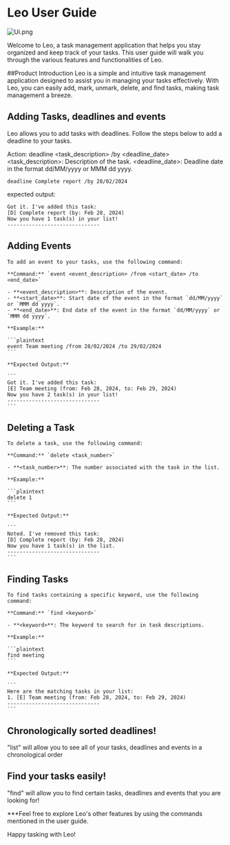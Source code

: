 # Leo User Guide
![Ui.png](/Ui.png)

Welcome to Leo, a task management application that helps you stay organized and keep track of your tasks. This user guide will walk you through the various features and functionalities of Leo.

##Product Introduction
Leo is a simple and intuitive task management application designed to assist you in managing your tasks effectively. With Leo, you can easily add, mark, unmark, delete, and find tasks, making task management a breeze.

## Adding Tasks, deadlines and events

Leo allows you to add tasks with deadlines. Follow the steps below to add a deadline to your tasks.

Action: deadline <task_description> /by <deadline_date>
<task_description>: Description of the task.
<deadline_date>: Deadline date in the format dd/MM/yyyy or MMM dd yyyy.


```
deadline Complete report /by 28/02/2024

```
expected output:
```
Got it. I've added this task:
[D] Complete report (by: Feb 28, 2024)
Now you have 1 task(s) in your list!
------------------------------
```

## Adding Events

    To add an event to your tasks, use the following command:

    **Command:** `event <event_description> /from <start_date> /to <end_date>`

    - **<event_description>**: Description of the event.
    - **<start_date>**: Start date of the event in the format `dd/MM/yyyy` or `MMM dd yyyy`.
    - **<end_date>**: End date of the event in the format `dd/MM/yyyy` or `MMM dd yyyy`.

    **Example:**

    ```plaintext
    event Team meeting /from 28/02/2024 /to 29/02/2024
    ```

    **Expected Output:**

    ```
    Got it. I've added this task:
    [E] Team meeting (from: Feb 28, 2024, to: Feb 29, 2024)
    Now you have 2 task(s) in your list!
    ------------------------------
    ```
## Deleting a Task

    To delete a task, use the following command:

    **Command:** `delete <task_number>`

    - **<task_number>**: The number associated with the task in the list.

    **Example:**

    ```plaintext
    delete 1
    ```

    **Expected Output:**

    ```
    Noted. I've removed this task:
    [D] Complete report (by: Feb 28, 2024)
    Now you have 1 task(s) in the list.
    ------------------------------
    ```
## Finding Tasks

    To find tasks containing a specific keyword, use the following command:

    **Command:** `find <keyword>`

    - **<keyword>**: The keyword to search for in task descriptions.

    **Example:**

    ```plaintext
    find meeting
    ```

    **Expected Output:**

    ```
    Here are the matching tasks in your list:
    1. [E] Team meeting (from: Feb 28, 2024, to: Feb 29, 2024)
    ------------------------------
    ```

## Chronologically sorted deadlines!

"list" will allow you to see all of your tasks, deadlines and events in a chronological order


## Find your tasks easily!
"find" will allow you to find certain tasks, deadlines and events that you are looking for!

***Feel free to explore Leo's other features by using the commands mentioned in the user guide. 

  Happy tasking with Leo!
